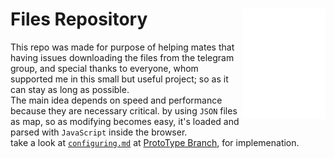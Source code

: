 <img align="right" height="177px" src="assets/icon.svg" /> Files Repository
====
This repo was made for purpose of helping mates that having issues downloading the files from the telegram group,
and special thanks to everyone, whom supported me in this small but useful project; so as it can stay as long as possible.<br/>
The main idea depends on speed and performance because they are necessary critical. by using `JSON` files as map, so as modifying becomes easy, it's loaded and parsed with `JavaScript` inside the browser.<br/>
take a look at [`configuring.md`](https://github.com/eliasfaisal/FilesRepo/blob/main/configuring.md) at [ProtoType Branch](https://github.com/eliasfaisal/FilesRepo/tree/prototype), for implemenation.
<br/><br/>
